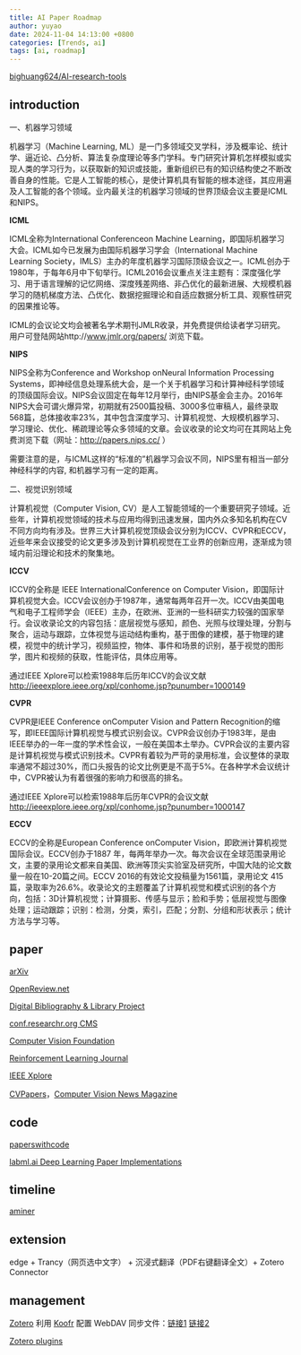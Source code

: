 ```yaml
---
title: AI Paper Roadmap
author: yuyao
date: 2024-11-04 14:13:00 +0800
categories: [Trends, ai]
tags: [ai, roadmap]
---
```


[bighuang624/AI-research-tools](https://github.com/bighuang624/AI-research-tools)

## introduction

一、机器学习领域

机器学习（Machine Learning, ML）是一门多领域交叉学科，涉及概率论、统计学、逼近论、凸分析、算法复杂度理论等多门学科。专门研究计算机怎样模拟或实现人类的学习行为，以获取新的知识或技能，重新组织已有的知识结构使之不断改善自身的性能。它是人工智能的核心，是使计算机具有智能的根本途径，其应用遍及人工智能的各个领域。业内最关注的机器学习领域的世界顶级会议主要是ICML和NIPS。

**ICML**

ICML全称为International Conferenceon Machine Learning，即国际机器学习大会。ICML如今已发展为由国际机器学习学会（International Machine Learning Society，IMLS）主办的年度机器学习国际顶级会议之一。ICML创办于1980年，于每年6月中下旬举行。ICML2016会议重点关注主题有：深度强化学习、用于语言理解的记忆网络、深度残差网络、非凸优化的最新进展、大规模机器学习的随机梯度方法、凸优化、数据挖掘理论和自适应数据分析工具、观察性研究的因果推论等。

ICML的会议论文均会被著名学术期刊JMLR收录，并免费提供给读者学习研究。用户可登陆网站http://www.jmlr.org/papers/ 浏览下载。

**NIPS**

NIPS全称为Conference and Workshop onNeural Information Processing Systems，即神经信息处理系统大会，是一个关于机器学习和计算神经科学领域的顶级国际会议。NIPS会议固定在每年12月举行，由NIPS基金会主办。2016年NIPS大会可谓火爆异常，初期就有2500篇投稿、3000多位审稿人，最终录取568篇，总体接收率23%，其中包含深度学习、计算机视觉、大规模机器学习、学习理论、优化、稀疏理论等众多领域的文章。会议收录的论文均可在其网站上免费浏览下载（网址：http://papers.nips.cc/ ）

需要注意的是，与ICML这样的“标准的”机器学习会议不同，NIPS里有相当一部分神经科学的内容, 和机器学习有一定的距离。

二、视觉识别领域

计算机视觉（Computer Vision, CV）是人工智能领域的一个重要研究子领域。近些年，计算机视觉领域的技术与应用均得到迅速发展，国内外众多知名机构在CV不同方向均有涉及。世界三大计算机视觉顶级会议分别为ICCV、CVPR和ECCV，近些年来会议接受的论文更多涉及到计算机视觉在工业界的创新应用，逐渐成为领域内前沿理论和技术的聚集地。

**ICCV**

ICCV的全称是 IEEE InternationalConference on Computer Vision，即国际计算机视觉大会。ICCV会议创办于1987年，通常每两年召开一次。ICCV由美国电气和电子工程师学会（IEEE）主办，在欧洲、亚洲的一些科研实力较强的国家举行。会议收录论文的内容包括：底层视觉与感知，颜色、光照与纹理处理，分割与聚合，运动与跟踪，立体视觉与运动结构重构，基于图像的建模，基于物理的建模，视觉中的统计学习，视频监控，物体、事件和场景的识别，基于视觉的图形学，图片和视频的获取，性能评估，具体应用等。

通过IEEE Xplore可以检索1988年后历年ICCV的会议文献 http://ieeexplore.ieee.org/xpl/conhome.jsp?punumber=1000149

**CVPR**

CVPR是IEEE Conference onComputer Vision and Pattern Recognition的缩写，即IEEE国际计算机视觉与模式识别会议。CVPR会议创办于1983年，是由IEEE举办的一年一度的学术性会议，一般在美国本土举办。CVPR会议的主要内容是计算机视觉与模式识别技术。CVPR有着较为严苛的录用标准，会议整体的录取率通常不超过30%，而口头报告的论文比例更是不高于5%。在各种学术会议统计中，CVPR被认为有着很强的影响力和很高的排名。

通过IEEE Xplore可以检索1988年后历年CVPR的会议文献 http://ieeexplore.ieee.org/xpl/conhome.jsp?punumber=1000147

**ECCV**

ECCV的全称是European Conference onComputer Vision，即欧洲计算机视觉国际会议。ECCV创办于1887 年，每两年举办一次。每次会议在全球范围录用论文，主要的录用论文都来自美国、欧洲等顶尖实验室及研究所，中国大陆的论文数量一般在10-20篇之间。ECCV 2016的有效论文投稿量为1561篇，录用论文 415 篇，录取率为26.6%。收录论文的主题覆盖了计算机视觉和模式识别的各个方向，包括：3D计算机视觉；计算摄影、传感与显示；脸和手势；低层视觉与图像处理；运动跟踪；识别：检测，分类，索引，匹配；分割、分组和形状表示；统计方法与学习等。

## paper

[arXiv](https://arxiv.org/)

[OpenReview.net](https://openreview.net/)

[Digital Bibliography & Library Project](https://dblp.uni-trier.de/)

[conf.researchr.org CMS](https://conf.researchr.org/)

[Computer Vision Foundation](https://openaccess.thecvf.com/menu)

[Reinforcement Learning Journal](https://rlj.cs.umass.edu/)

[IEEE Xplore](https://ieeexplore.ieee.org/Xplore/home.jsp)

[CVPapers](http://www.cvpapers.com/)，[Computer Vision News Magazine](https://www.rsipvision.com/computer-vision-news/)

## code

[paperswithcode](https://paperswithcode.com/)

[labml.ai Deep Learning Paper Implementations](https://github.com/labmlai/annotated_deep_learning_paper_implementations)

## timeline

[aminer](https://www.aminer.cn/conf)

## extension

edge + Trancy（网页选中文字） + 沉浸式翻译（PDF右键翻译全文）+ Zotero Connector

## management

[Zotero](https://brucehan.top/2020/02/04/zotero/) 利用 [Koofr](https://app.koofr.net/) 配置 WebDAV 同步文件：[链接1](https://www.bilibili.com/read/cv14910894/) [链接2](https://www.chirmyram.top/archives/onedrivewebdav)

[Zotero plugins](https://www.zotero.org/support/plugins)
